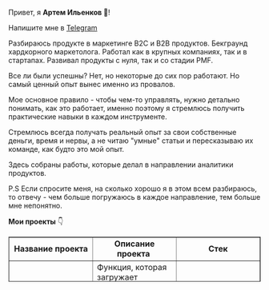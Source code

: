 <p style="text-align: left;">Привет, я <strong>Артем Ильенков&nbsp;👋</strong>!</p>
<p style="text-align: left;">Напишите мне в <a href="https://t.me/ailienkov">Telegram</a></p>
<p style="text-align: left;">Разбираюсь продукте в маркетинге B2C и B2B продуктов. Бекграунд хардкорного маркетолога. Работал как в крупных компаниях, так и в стартапах. Развивал продукты с нуля, так и со стадии PMF.</p>
<p style="text-align: left;">Все ли были успешны? Нет, но некоторые до сих пор работают. Но самый ценный опыт вынес именно из провалов.</p>
<p style="text-align: left;">Мое основное правило - чтобы чем-то управлять, нужно детально понимать, как это работает, именно поэтому я стремлюсь получить практические навыки в каждом инструменте.</p>
<p style="text-align: left;">Стремлюсь всегда получать реальный опыт за свои собственные деньги, время и нервы, а не читаю "умные" статьи и пересказываю их команде, как будто это мой опыт.</p>
<p>Здесь собраны работы, которые делал в направлении аналитики продуктов.</p>
<p>P.S Если спросите меня, на сколько хорошо я в этом всем разбираюсь, то отвечу - чем больше погружаюсь в каждое направление, тем больше мне непонятно.</p>
<p><strong>Мои проекты</strong>&nbsp;👇</p>
<table border="1" style="border-collapse: collapse; width: 100%; height: 90px;">
<tbody>
<tr style="height: 18px;">
<td style="width: 33.3333%; height: 18px; text-align: center;"><strong>Название проекта</strong></td>
<td style="width: 33.3333%; height: 18px; text-align: center;"><strong>Описание проекта&nbsp;</strong></td>
<td style="width: 33.3333%; height: 18px; text-align: center;"><strong>Стек</strong></td>
</tr>
<tr style="height: 18px;">
<td style="width: 33.3333%; height: 18px;"><a href="https://github.com/artem-ilienkov/sql_function">Расчет показателей юнит-экономики</a></td>
<td style="width: 33.3333%; height: 18px;">Функция, которая загружает имеющиеся данные,добавляет к ним обновленные и рассчитывает показатели</td>
<td style="width: 33.3333%; height: 18px;">pandahouse, sql</td>
</tr>
<tr style="height: 18px;">
<td style="width: 33.3333%; height: 18px;"><a href="https://github.com/artem-ilienkov/project_for_practice">Анализ результатов а/в-тестирования</a></td>
<td style="width: 33.3333%; height: 18px;"><span>Проверить влияние новой механики оплаты на метрики по результатам тестирования</span></td>
<td style="width: 33.3333%; height: 18px;">pandas, numpy, pingouin, seaborn, scipy, matplotlib</td>
</tr>
<tr style="height: 18px;">
<td style="width: 33.3333%; height: 18px;"></td>
<td style="width: 33.3333%; height: 18px;"></td>
<td style="width: 33.3333%; height: 18px;"></td>
</tr>
<tr style="height: 18px;">
<td style="width: 33.3333%; height: 18px;"></td>
<td style="width: 33.3333%; height: 18px;"></td>
<td style="width: 33.3333%; height: 18px;"></td>
</tr>
</tbody>
</table>
